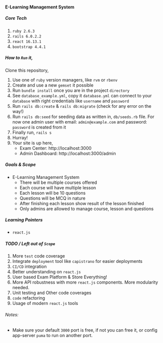#### E-Learning Management System

##### Core Tech

1. `ruby 2.6.3`
2. `rails 6.0.2.2`
3. `react 16.13.1`
4. `bootstrap 4.4.1`

##### How to `Run` it,

Clone this repository,
1. Use one of `ruby` version managers, like `rvm` or `rbenv` 
2. Create and use a new `gemset` it possible
3. Run `bundle install` once you are in the project `directory`
4. See `database_example.yml`, copy it `database.yml` can connect to your `database` with right credentials like `username` and `password`
5. Run `rails db:create` & `rails db:migrate` (check for any error on the way!)
6. Run `rails db:seed` for seeding data as written in, `db/seeds.rb` file. For now one admin user with email: `admin@example.com` and password: `password` is created from it
7. Finally run, `rails s`
8. Hurray!
9. Your site is up here, 
    * Exam Center: http://localhost:3000
    * Admin Dashboard: http://localhost:3000/admin

##### Goals & Scope

- E-Learning Management System
    - There will be multiple courses offered
    - Each course will have multiple lesson
    - Each lesson will be 10 questions
    - Questions will be MCQ in nature
    - After finishing each lesson show result of the lesson finished
    - Only admins are allowed to manage course, lesson and questions

##### Learning Pointers

- `react.js`

##### TODO / Left out of `Scope`

1. More `test` code coverage
2. Integrate `deployment` tool like `capistrano` for easier deployments
3. `CI/CD` integration
4. Better understanding on `react.js`
5. User based Exam Platform & Store Everything!
6. More API robustness with more `react.js` components. More modularity needed.
7. Unit testing and Other code coverages
8. `code` refactoring
9. Usage of modern `react.js` tools

###### Notes:
* Make sure your default `3000` port is free, if not you can free it, or config app-server `puma` to run on another port.
